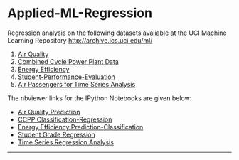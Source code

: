 # Applied-ML-Regression

Regression analysis on the following datasets avaliable at the UCI Machine Learning Repository http://archive.ics.uci.edu/ml/

<div>
<ol>
<li><a href="https://archive.ics.uci.edu/ml/datasets/Air+Quality">Air Quality</a></li>
<li><a href="https://archive.ics.uci.edu/ml/datasets/Combined+Cycle+Power+Plant">Combined Cycle Power Plant Data</a></li>
<li><a href="https://archive.ics.uci.edu/ml/datasets/Energy+efficiency">Energy Efficiency</a></li>
<li><a href="http://archive.ics.uci.edu/ml/datasets/Student+Performance">Student-Performance-Evaluation</a></li>
<li><a href="https://github.com/Aniruddha-Tapas/Applied-ML-Regression/blob/master/Time%20Series%20Regression%20Analysis/AirPassengers.csv">Air Passengers for Time Series Analysis</a></li>
<ol>
</div>

The nbviewer links for the IPython Notebooks are given below:
* <a href="http://nbviewer.jupyter.org/github/Aniruddha-Tapas/Applied-ML-Regression/tree/master/R-%20AirQuality%20Prediction">Air Quality Prediction</a>
* <a href="http://nbviewer.jupyter.org/github/Aniruddha-Tapas/Applied-ML-Regression/tree/master/R-%20CCPP%20Classification-Regression">CCPP Classification-Regression</a>
* <a href="http://nbviewer.jupyter.org/github/Aniruddha-Tapas/Applied-ML-Regression/tree/master/R-%20Energy-Efficiency-Prediction-Classification">Energy Efficiency Prediction-Classification</a>
* <a href="http://nbviewer.jupyter.org/github/Aniruddha-Tapas/Applied-ML-Regression/tree/master/R-%20Student-Grade-Regression">Student Grade Regression</a>
* <a href="http://nbviewer.jupyter.org/github/Aniruddha-Tapas/Applied-ML-Regression/tree/master/Time%20Series%20Regression%20Analysis">Time Series Regression Analysis</a>

<hr>
